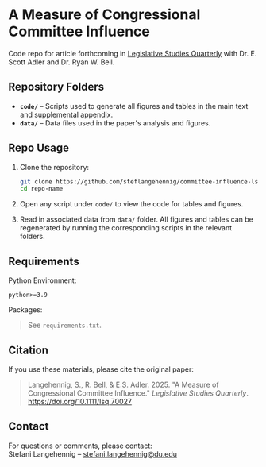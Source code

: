 # A Measure of Congressional Committee Influence
Code repo for article forthcoming in [Legislative Studies Quarterly](https://onlinelibrary.wiley.com/journal/19399162) with Dr. E. Scott Adler and Dr. Ryan W. Bell.

## Repository Folders

- **`code/`** – Scripts used to generate all figures and tables in the main text and supplemental appendix.
- **`data/`** – Data files used in the paper's analysis and figures.

## Repo Usage

1. Clone the repository:
   ```bash
   git clone https://github.com/steflangehennig/committee-influence-lsq.git
   cd repo-name
   ```

2. Open any script under `code/` to view the code for tables and figures.

3. Read in associated data from `data/` folder. All figures and tables can be regenerated by running the corresponding scripts in the relevant folders.


## Requirements

Python Environment:
```
python>=3.9
```

Packages:
> See `requirements.txt`.

## Citation

If you use these materials, please cite the original paper:

> Langehennig, S., R. Bell, & E.S. Adler. 2025. "A Measure of Congressional Committee Influence." _Legislative Studies Quarterly_. https://doi.org/10.1111/lsq.70027


## Contact

For questions or comments, please contact:  
Stefani Langehennig – stefani.langehennig@du.edu  
